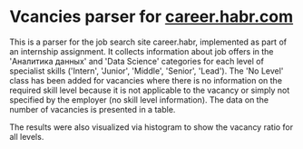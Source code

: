 # Vcancies parser for [career.habr.com](https://career.habr.com/)
This is a parser for the job search site career.habr, implemented as part of an internship assignment. It collects information about job offers in the 'Аналитика данных' and 'Data Science' categories for each level of specialist skills ('Intern', 'Junior', 'Middle', 'Senior', 'Lead'). The 'No Level' class has been added for vacancies where there is no information on the required skill level because it is not applicable to the vacancy or simply not specified by the employer (no skill level information). The data on the number of vacancies is presented in a table.

The results were also visualized via histogram to show the vacancy ratio for all levels.
